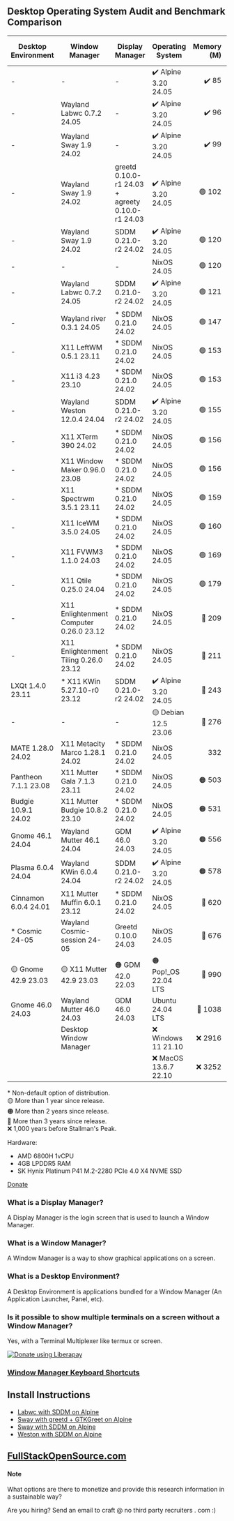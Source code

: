 ## Desktop Operating System Audit and Benchmark Comparison

|Desktop Environment |Window Manager                         |Display Manager                                 |Operating System    |Memory (M)|Load Average|Disk Usage (M)|Reboot Time|
|--------------------|---------------------------------------|------------------------------------------------|--------------------|---------:|-----------:|-------------:|----------:|
|-                   |-                                      |-                                               |✔️ Alpine 3.20 24.05|     ✔️ 85|     ✔️ 0.00|        ✔️ 347|      🔵 8s|
|-                   |Wayland Labwc 0.7.2 24.05              |-                                               |✔️ Alpine 3.20 24.05|     ✔️ 96|     ✔️ 0.00|        ✔️ 415|        10s|
|-                   |Wayland Sway 1.9 24.02                 |-                                               |✔️ Alpine 3.20 24.05|     ✔️ 99|     ✔️ 0.00|        ✔️ 744|     🟡 15s|
|-                   |Wayland Sway 1.9 24.02                 |greetd 0.10.0-r1 24.03 + agreety 0.10.0-r1 24.03|✔️ Alpine 3.20 24.05|    🟢 102|     ✔️ 0.00|        ✔️ 606|        10s|
|-                   |Wayland Sway 1.9 24.02                 |SDDM 0.21.0-r2 24.02                            |✔️ Alpine 3.20 24.05|    🟢 120|     ✔️ 0.00|        ✔️ 732|        12s|
|-                   |-                                      |-                                               |NixOS 24.05         |    🟢 120|     ✔️ 0.00|       🔵 2443|      ✔️ 5s|
|-                   |Wayland Labwc 0.7.2 24.05              |SDDM 0.21.0-r2 24.02                            |✔️ Alpine 3.20 24.05|    🟢 121|     ✔️ 0.00|        ✔️ 732|        10s|
|-                   |Wayland river 0.3.1 24.05              |* SDDM 0.21.0 24.02                             |NixOS 24.05         |    🟢 147|     ✔️ 0.00|          3345|      🟢 6s|
|-                   |X11 LeftWM 0.5.1 23.11                 |* SDDM 0.21.0 24.02                             |NixOS 24.05         |    🟢 153|     🟢 0.08|          3416|      ✔️ 5s|
|-                   |X11 i3 4.23 23.10                      |* SDDM 0.21.0 24.02                             |NixOS 24.05         |    🟢 153|        0.23|          3398|      🟢 6s|
|-                   |Wayland Weston 12.0.4 24.04            |SDDM 0.21.0-r2 24.02                            |✔️ Alpine 3.20 24.05|    🟢 155|     ✔️ 0.00|        ✔️ 744|      🔵 9s|
|-                   |X11 XTerm 390 24.02                    |* SDDM 0.21.0 24.02                             |NixOS 24.05         |    🟢 156|     ✔️ 0.00|          3386|      🟢 7s|
|-                   |X11 Window Maker 0.96.0 23.08          |* SDDM 0.21.0 24.02                             |NixOS 24.05         |    🟢 156|     🟢 0.07|          3449|      🟢 7s|
|-                   |X11 Spectrwm 3.5.1 23.11               |* SDDM 0.21.0 24.02                             |NixOS 24.05         |    🟢 159|     🔵 0.13|          3387|      🟢 7s|
|-                   |X11 IceWM 3.5.0 24.05                  |* SDDM 0.21.0 24.02                             |NixOS 24.05         |    🟢 160|     🔵 0.13|          3397|      🟢 6s|
|-                   |X11 FVWM3 1.1.0 24.03                  |* SDDM 0.21.0 24.02                             |NixOS 24.05         |    🟢 169|        0.27|          3394|      🔵 8s|
|-                   |X11 Qtile 0.25.0 24.04                 |* SDDM 0.21.0 24.02                             |NixOS 24.05         |    🟢 179|        0.20|          3479|      🟢 7s|
|-                   |X11 Enlightenment Computer 0.26.0 23.12|* SDDM 0.21.0 24.02                             |NixOS 24.05         |    🔵 209|        0.20|       🟡 5787|      🟢 6s|
|-                   |X11 Enlightenment Tiling 0.26.0 23.12  |* SDDM 0.21.0 24.02                             |NixOS 24.05         |    🔵 211|        0.27|       🟡 5786|      🔵 8s|
|LXQt 1.4.0 23.11    |* X11 KWin 5.27.10-r0 23.12            |SDDM 0.21.0-r2 24.02                            |✔️ Alpine 3.20 24.05|    🔵 243|     ✔️ 0.00|       🟢 1122|        10s|
|-                   |-                                      |-                                               |🟡 Debian 12.5 23.06|    🔵 276|     ✔️ 0.00|       🟢 1684|      ✔️ 5s|
|MATE 1.28.0 24.02   |X11 Metacity Marco 1.28.1 24.02        |* SDDM 0.21.0 24.02                             |NixOS 24.05         |       332|     🔵 0.13|       🟠 6119|      🔵 9s|
|Pantheon 7.1.1 23.08|X11 Mutter Gala 7.1.3 23.11            |* SDDM 0.21.0 24.02                             |NixOS 24.05         |    🟠 503|        0.29|       🟠 6476|        12s|
|Budgie 10.9.1 24.02 |X11 Mutter Budgie 10.8.2 23.10         |* SDDM 0.21.0 24.02                             |NixOS 24.05         |    🟠 531|     🟠 0.52|       🟠 6499|        12s|
|Gnome 46.1 24.04    |Wayland Mutter 46.1 24.04              |GDM 46.0 24.03                                  |✔️ Alpine 3.20 24.05|    🟠 556|     🟡 0.48|       🟢 1843|     🟠 19s|
|Plasma 6.0.4 24.04  |Wayland KWin 6.0.4 24.04               |SDDM 0.21.0-r2 24.02                            |✔️ Alpine 3.20 24.05|    🟠 578|     🟠 0.88|       🔵 2618|     🟠 16s|
|Cinnamon 6.0.4 24.01|X11 Mutter Muffin 6.0.1 23.12          |* SDDM 0.21.0 24.02                             |NixOS 24.05         |    🔴 620|     🔴 1.05|       🔴 7206|        12s|
|* Cosmic 24-05      |Wayland Cosmic-session 24-05           |Greetd 0.10.0 24.03                             |NixOS 24.05         |    🔴 676|     🟠 0.59|          4323|        12s|
|🟡 Gnome 42.9 23.03 |🟡 X11 Mutter 42.9 23.03               |🟠 GDM 42.0 22.03                               |🟠 Pop!_OS 22.04 LTS|    🔴 990|     🔴 2.51|       🔴 7219|     🔴 26s|
|Gnome 46.0 24.03    |Wayland Mutter 46.0 24.03              |GDM 46.0 24.03                                  |Ubuntu 24.04 LTS    |   🔴 1038|     🟠 0.74|       🔴 9154|     🟠 19s|
|                    |Desktop Window Manager                 |                                                |❌ Windows 11 21.10  |    ❌ 2916|            |       ❌ 25720|      ❌ 57s|
|                    |                                       |                                                |❌ MacOS 13.6.7 22.10|    ❌ 3252|    ❌ 126.37|       🔴 8912|      ❌ 47s|

\* Non-default option of distribution.<br>
🟡 More than 1 year since release.<br>
🟠 More than 2 years since release.<br>
🔴 More than 3 years since release.<br>
❌ 1,000 years before Stallman's Peak.

Hardware: 
* AMD 6800H 1vCPU
* 4GB LPDDR5 RAM
* SK Hynix Platinum P41 M.2-2280 PCIe 4.0 X4 NVME SSD


[Donate](https://liberapay.com/craft/donate) 


### What is a Display Manager?
A Display Manager is the login screen that is used to launch a Window Manager.

### What is a Window Manager?
A Window Manager is a way to show graphical applications on a screen.

### What is a Desktop Environment?
A Desktop Environment is applications bundled for a Window Manager (An Application Launcher, Panel, etc).

### Is it possible to show multiple terminals on a screen without a Window Manager?
Yes, with a Terminal Multiplexer like termux or screen.

<noscript><a href="https://liberapay.com/Craft/donate"><img alt="Donate using Liberapay" src="https://liberapay.com/assets/widgets/donate.svg"></a></noscript>

### [Window Manager Keyboard Shortcuts](/keyboardshortcuts.md)

## Install Instructions
* [Labwc with SDDM on Alpine](/alpine/labwc-sddm.md)
* [Sway with greetd + GTKGreet on Alpine](/alpine/sway-greetd-gtkgreet.md)
* [Sway with SDDM on Alpine](/alpine/sway-sddm.md)
* [Weston with SDDM on Alpine](/alpine/weston-sddm.md)


## [FullStackOpenSource.com](https://fullstackopensource.com/)

#### Note
What options are there to monetize and provide this research information in a sustainable way? 

Are you hiring? Send an email to craft @ no third party recruiters . com :)
